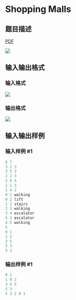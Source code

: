 # Shopping Malls

## 题目描述

[problemUrl]: https://uva.onlinejudge.org/index.php?option=com_onlinejudge&Itemid=8&category=602&page=show_problem&problem=4418

[PDF](https://uva.onlinejudge.org/external/126/p12680.pdf)

![](https://cdn.luogu.com.cn/upload/vjudge_pic/UVA12680/edc123e2bf297bd5051aab64c3d719edd4757a7d.png)

## 输入输出格式

### 输入格式

![](https://cdn.luogu.com.cn/upload/vjudge_pic/UVA12680/13f08e9784cb6d2d255cd0b352698158d0a9e96d.png)

### 输出格式

![](https://cdn.luogu.com.cn/upload/vjudge_pic/UVA12680/5155cfbb1306271fcbbfd640b8d794de68f2b51c.png)

## 输入输出样例

### 输入样例 #1

```cpp
6 7
3 2 3
3 5 3
2 2 3
2 6 4
1 1 3
1 4 2
0 1 walking
0 2 lift
1 2 stairs
2 3 walking
3 4 escalator
5 3 escalator
4 5 walking
5
0 1
1 2
3 5
5 3
5 1
```


### 输出样例 #1

```cpp
0 1
1 0 2
3 4 5
5 3
5 3 2 0 1
```


